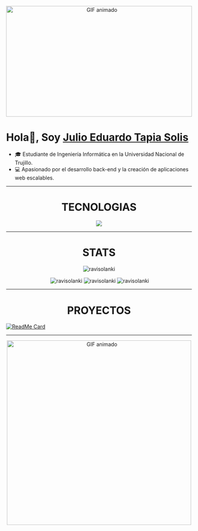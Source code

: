 <p align="center">
  <img src="https://i.gifer.com/xK.gif" alt="GIF animado" width="100%" height="300">
</p>


# Hola👋, Soy [Julio Eduardo Tapia Solis](https://github.com/EduardoTS04)



- 🎓 Estudiante de Ingeniería Informática en la Universidad Nacional de Trujillo.
- 💻 Apasionado por el desarrollo back-end y la creación de aplicaciones web escalables.


---

<h1 align="center">TECNOLOGIAS</h1>

<p align="center">
    <img src="https://skillicons.dev/icons?i=cpp,java,mysql,py,wordpress,vscode,django" />
</p>

---

<h1 align="center">STATS</h1>

<p align="center"> <img src="https://komarev.com/ghpvc/?username=EduardoTS04" alt="ravisolanki" /> </p>

<p align="center">&nbsp;<img align="center" src="https://github-readme-stats.vercel.app/api?username=EduardoTS04&theme=gotham&show_icons=true" alt="ravisolanki" />

<img align="center" src="http://github-readme-streak-stats.herokuapp.com?user=EduardoTS04&theme=gotham&hide_border=true&date_format=M%20j%5B%2C%20Y%5D" alt="ravisolanki" />
<img align="center" src="https://github-readme-stats.vercel.app/api/top-langs/?username=EduardoTS04&layout=default&theme=gotham&hide=html&hide_border=true&card_width=330" alt="ravisolanki" /></p>



---

<h1 align="center">PROYECTOS</h1>

[![ReadMe Card](https://github-readme-stats.vercel.app/api/pin/?username=EduardoTS04&repo=Proyecto_Creacion_de_escena_con_OpenGL)](https://github.com/EduardoTS04/Proyecto_Creacion_de_escena_con_OpenGL.git)


---

<p align="center"><img src="https://i.gifer.com/79Q7.gif" alt="GIF animado" width="500"></p>



